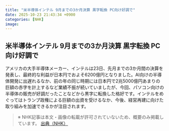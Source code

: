 ```yaml
---
title: "米半導体インテル 9月までの3か月決算 黒字転換 PC向け好調で"
date: 2025-10-23 21:43:34 +0900
categories: [NHK]
image: 
---
```

## 米半導体インテル 9月までの3か月決算 黒字転換 PC向け好調で

アメリカの大手半導体メーカー、インテルは23日、先月までの3か月間の決算を発表し、最終的な利益が日本円でおよそ6200億円となりました。AI向けの半導体開発に出遅れるなか、前の年の同じ時期には日本円で2兆5000億円あまりの巨額の赤字を計上するなど業績不振が続いていましたが、今回、パソコン向けの半導体の販売が好調だったことなどから黒字に転換した格好です。インテルをめぐってはトランプ政権による巨額の出資を受けるなか、今後、経営再建に向けた取り組みを加速できるかが注目されます。

> ※ NHK記事は本文・画像の転載が許可されていないため、概要のみ掲載しています。
[出典（NHK）](http://www3.nhk.or.jp/news/html/20251024/k10014957731000.html)
